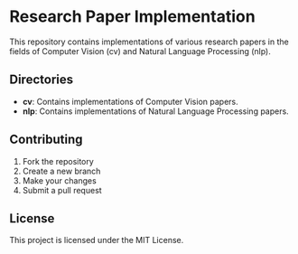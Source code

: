 # Research Paper Implementation

This repository contains implementations of various research papers in the fields of Computer Vision (cv) and Natural Language Processing (nlp).

## Directories

- **cv**: Contains implementations of Computer Vision papers.
- **nlp**: Contains implementations of Natural Language Processing papers.

## Contributing

1. Fork the repository
2. Create a new branch
3. Make your changes
4. Submit a pull request

## License

This project is licensed under the MIT License.
